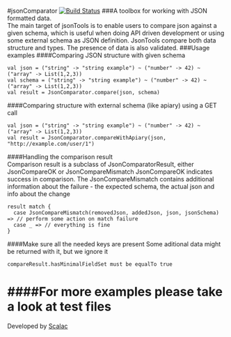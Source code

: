 #jsonComparator [![Build Status](https://travis-ci.org/ScalaConsultants/jsonComparator.png?branch=master)](https://travis-ci.org/ScalaConsultants/jsonComparator)
###A toolbox for working with JSON formatted data.  
The main target of jsonTools is to enable users to compare json against a given schema, which is useful when doing API driven development or using some external schema as JSON definition. JsonTools compare both data structure and types. The presence of data is also validated.
###Usage examples
####Comparing JSON structure with given schema
```
val json = ("string" -> "string example") ~ ("number" -> 42) ~ ("array" -> List(1,2,3))
val schema = ("string" -> "string example") ~ ("number" -> 42) ~ ("array" -> List(1,2,3))
val result = JsonComparator.compare(json, schema)
```
####Comparing structure with external schema (like apiary) using a GET call 
```
val json = ("string" -> "string example") ~ ("number" -> 42) ~ ("array" -> List(1,2,3))
val result = JsonComparator.compareWithApiary(json, "http://example.com/user/1")
```
####Handling the comparison result  
Comparison result is a subclass of JsonComparatorResult, either JsonCompareOK or JsonCompareMismatch
JsonCompareOK indicates success in comparison. The JsonCompareMismatch contains additional information about the failure - the expected schema, the actual json and info about the change 
```
result match {
  case JsonCompareMismatch(removedJson, addedJson, json, jsonSchema) => // perform some action on match failure
  case _ => // everything is fine
}
```
####Make sure all the needed keys are present 
Some aditional data might be returned with it, but we ignore it
```
compareResult.hasMinimalFieldSet must be equalTo true
```
####For more examples please take a look at test files
=========

Developed by [Scalac](https://scalac.io/?utm_source=scalac_github&utm_campaign=scalac1&utm_medium=web)
